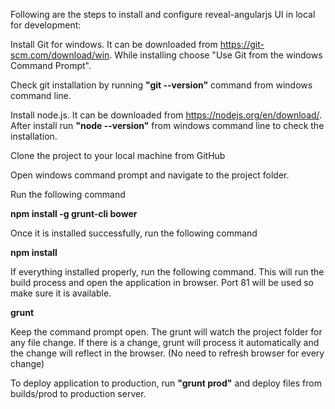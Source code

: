 Following are the steps to install and configure reveal-angularjs UI in local for development:

Install Git for windows. It can be downloaded from https://git-scm.com/download/win. While installing choose "Use Git from the windows Command Prompt". 


Check git installation by running **"git --version"** command from windows command line.


Install node.js. It can be downloaded from https://nodejs.org/en/download/. After install run **"node --version"** from windows command line to check the installation.


Clone the project to your local machine from GitHub 

Open windows command prompt and navigate to the project folder. 

Run the following command

**npm install -g grunt-cli bower**

Once it is installed successfully, run the following command

**npm install**

If everything installed properly, run the following command. This will run the build process and open the application in browser. Port 81 will be used so make sure it is available.

**grunt**

Keep the command prompt open. The grunt will watch the project folder for any file change. If there is a change, grunt will process it automatically and the change will reflect in the browser. (No need to refresh browser for every change)

To deploy application to production, run **"grunt prod"** and deploy files from builds/prod to production server.